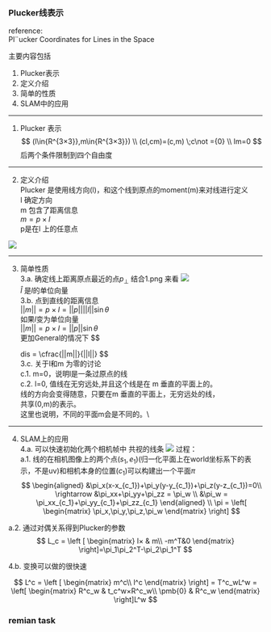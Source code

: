 <!--
 * @Author: Liu Weilong
 * @Date: 2021-01-26 09:19:59
 * @LastEditors: Liu Weilong 
 * @LastEditTime: 2021-01-31 16:03:34
 * @FilePath: /3rd-test-learning/30. supplement_material/plucker_line/doc.md
 * @Description: 
-->
### Plucker线表示

reference:\
Pl¨ucker Coordinates for Lines in the Space


主要内容包括
1. Plucker表示
2. 定义介绍
3. 简单的性质
4. SLAM中的应用


-----------
1. Plucker 表示
$$
(l\in{R^{3×3}},m\in{R^{3×3}})
\\
(cl,cm)=(c,m) \;c\not ={0}
\\
lm=0
$$
后两个条件限制到四个自由度

-----
2. 定义介绍\
Plucker 是使用线方向(l)，和这个线到原点的moment(m)来对线进行定义\
l 确定方向\
m 包含了距离信息\
$m = p×l$ \
p是在l 上的任意点

![](./picture/1.png)

-----
3. 简单性质\
3.a. 确定线上距离原点最近的点$p_{\bot}$
结合1.png 来看
![](./picture/2.png)\
$\hat{l}$ 是$l$的单位向量\
3.b. 点到直线的距离信息\
$||m|| =p×l = ||p||||l||\sin{\theta}$\
如果$l$变为单位向量\
$||m|| =p×l = ||p||\sin{\theta}$\
更加General的情况下
$$

    dis = \cfrac{||m||}{||l||}
$$  
3.c. 关于l和m 为零的讨论\
c.1. m=0，说明l是一条过原点的线\
c.2. l=0, 值线在无穷远处,并且这个线是在 m 垂直的平面上的。\
     线的方向会变得随意，只要在m 垂直的平面上，无穷远处的线，\
     共享(0,m)的表示。\
     这里也说明，不同的平面m会是不同的。\

------
4. SLAM上的应用\
4.a. 可以快速初始化两个相机帧中 共视的线条
![](./picture/3.png)
过程：\
a.1. 线的在相机图像上的两个点$(s_1,e_1)$(归一化平面上在world坐标系下的表示，不是uv)和相机本身的位置$(c_1)$可以构建出一个平面$\pi$
$$
    \begin{aligned}
    &\pi_x(x-x_{c_1})+\pi_y(y-y_{c_1})+\pi_z(y-z_{c_1})=0\\
    \rightarrow &\pi_xx+\pi_yy+\pi_zz = \pi_w
    \\
    &\pi_w = \pi_xx_{c_1}+\pi_yy_{c_1}+\pi_zz_{c_1}
    \end{aligned}
    \\
    \pi = \left[
        \begin{matrix}
        \pi_x,\pi_y,\pi_z,\pi_w
        \end{matrix}
    \right]
$$

a.2. 通过对偶关系得到Plucker的参数<br>
$$
    L_c = \left [
        \begin{matrix}
        l× & m\\
        -m^T&0
        \end{matrix}
        \right]=\pi_1\pi_2^T-\pi_2\pi_1^T
$$

4.b. 变换可以做的很快速   

$$
    L^c = \left [
        \begin{matrix}
        m^c\\
        l^c
        \end{matrix}
        \right] = T^c_wL^w = 
        \left[
                \begin{matrix}
        R^c_w & t_c^w×R^c_w\\
        \pmb{0} & R^c_w
        \end{matrix}
        \right]L^w
$$


### remian task
